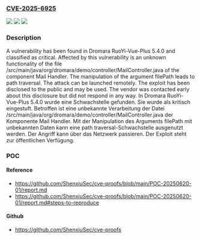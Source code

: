 ### [CVE-2025-6925](https://cve.mitre.org/cgi-bin/cvename.cgi?name=CVE-2025-6925)
![](https://img.shields.io/static/v1?label=Product&message=RuoYi-Vue-Plus&color=blue)
![](https://img.shields.io/static/v1?label=Version&message=5.4.0%20&color=brightgreen)
![](https://img.shields.io/static/v1?label=Vulnerability&message=Path%20Traversal&color=brightgreen)

### Description

A vulnerability has been found in Dromara RuoYi-Vue-Plus 5.4.0 and classified as critical. Affected by this vulnerability is an unknown functionality of the file /src/main/java/org/dromara/demo/controller/MailController.java of the component Mail Handler. The manipulation of the argument filePath leads to path traversal. The attack can be launched remotely. The exploit has been disclosed to the public and may be used. The vendor was contacted early about this disclosure but did not respond in any way.
In Dromara RuoYi-Vue-Plus 5.4.0 wurde eine Schwachstelle gefunden. Sie wurde als kritisch eingestuft. Betroffen ist eine unbekannte Verarbeitung der Datei /src/main/java/org/dromara/demo/controller/MailController.java der Komponente Mail Handler. Mit der Manipulation des Arguments filePath mit unbekannten Daten kann eine path traversal-Schwachstelle ausgenutzt werden. Der Angriff kann über das Netzwerk passieren. Der Exploit steht zur öffentlichen Verfügung.

### POC

#### Reference
- https://github.com/ShenxiuSec/cve-proofs/blob/main/POC-20250620-01/report.md
- https://github.com/ShenxiuSec/cve-proofs/blob/main/POC-20250620-01/report.md#steps-to-reproduce

#### Github
- https://github.com/ShenxiuSec/cve-proofs

